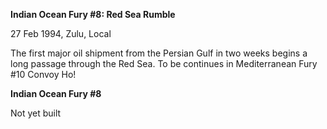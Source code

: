 **Indian Ocean Fury \#8: Red Sea Rumble**

27 Feb 1994, Zulu, Local

The first major oil shipment from the Persian Gulf in two weeks begins a
long passage through the Red Sea. To be continues in Mediterranean Fury
\#10 Convoy Ho\!

**<span class="underline">Indian Ocean Fury \#8</span>**

Not yet built
